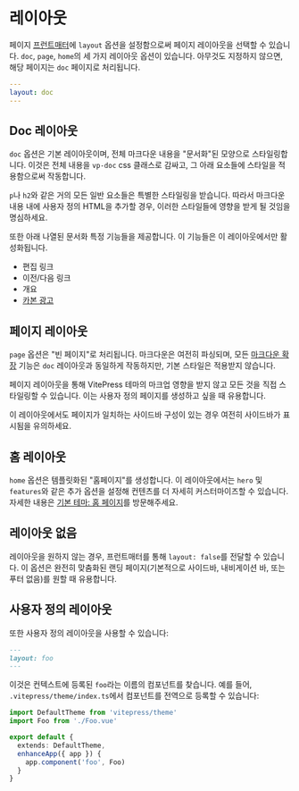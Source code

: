 # 레이아웃

페이지 [프런트매터](./frontmatter-config)에 `layout` 옵션을 설정함으로써 페이지 레이아웃을 선택할 수 있습니다. `doc`, `page`, `home`의 세 가지 레이아웃 옵션이 있습니다. 아무것도 지정하지 않으면, 해당 페이지는 `doc` 페이지로 처리됩니다.

```yaml
---
layout: doc
---
```

## Doc 레이아웃

`doc` 옵션은 기본 레이아웃이며, 전체 마크다운 내용을 "문서화"된 모양으로 스타일링합니다. 이것은 전체 내용을 `vp-doc` css 클래스로 감싸고, 그 아래 요소들에 스타일을 적용함으로써 작동합니다.

`p`나 `h2`와 같은 거의 모든 일반 요소들은 특별한 스타일링을 받습니다. 따라서 마크다운 내용 내에 사용자 정의 HTML을 추가할 경우, 이러한 스타일들에 영향을 받게 될 것임을 명심하세요.

또한 아래 나열된 문서화 특정 기능들을 제공합니다. 이 기능들은 이 레이아웃에서만 활성화됩니다.

- 편집 링크
- 이전/다음 링크
- 개요
- [카본 광고](./default-theme-carbon-ads)

## 페이지 레이아웃

`page` 옵션은 "빈 페이지"로 처리됩니다. 마크다운은 여전히 파싱되며, 모든 [마크다운 확장](../guide/markdown) 기능은 `doc` 레이아웃과 동일하게 작동하지만, 기본 스타일은 적용받지 않습니다.

페이지 레이아웃을 통해 VitePress 테마의 마크업 영향을 받지 않고 모든 것을 직접 스타일링할 수 있습니다. 이는 사용자 정의 페이지를 생성하고 싶을 때 유용합니다.

이 레이아웃에서도 페이지가 일치하는 사이드바 구성이 있는 경우 여전히 사이드바가 표시됨을 유의하세요.

## 홈 레이아웃

`home` 옵션은 템플릿화된 "홈페이지"를 생성합니다. 이 레이아웃에서는 `hero` 및 `features`와 같은 추가 옵션을 설정해 컨텐츠를 더 자세히 커스터마이즈할 수 있습니다. 자세한 내용은 [기본 테마: 홈 페이지](./default-theme-home-page)를 방문해주세요.

## 레이아웃 없음

레이아웃을 원하지 않는 경우, 프런트매터를 통해 `layout: false`를 전달할 수 있습니다. 이 옵션은 완전히 맞춤화된 랜딩 페이지(기본적으로 사이드바, 내비게이션 바, 또는 푸터 없음)를 원할 때 유용합니다.

## 사용자 정의 레이아웃

또한 사용자 정의 레이아웃을 사용할 수 있습니다:

```md
---
layout: foo
---
```

이것은 컨텍스트에 등록된 `foo`라는 이름의 컴포넌트를 찾습니다. 예를 들어, `.vitepress/theme/index.ts`에서 컴포넌트를 전역으로 등록할 수 있습니다:

```ts
import DefaultTheme from 'vitepress/theme'
import Foo from './Foo.vue'

export default {
  extends: DefaultTheme,
  enhanceApp({ app }) {
    app.component('foo', Foo)
  }
}
```
